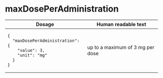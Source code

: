 # maxDosePerAdministration 

<table>
  <thead>
    <tr>
      <th>Dosage</th>
      <th>Human readable text</th>
    </tr>
  </thead>
  <tbody>
    <tr>
      <td><pre><code class="language-json">{
  &quot;maxDosePerAdministration&quot;: {
    &quot;value&quot;: 3,
    &quot;unit&quot;: &quot;mg&quot;
  }
}
</code></pre></td>
      <td>up to a maximum of 3 mg per dose</td>
    </tr>
  </tbody>
</table>
